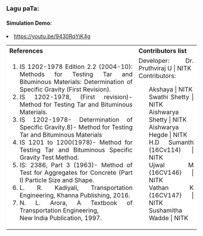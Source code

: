 ### Lagu paTa:

#### Simulation Demo:
<li><a href="https://youtu.be/9430RqYiK4g">https://youtu.be/9430RqYiK4g</a></li>

<table style="text-align:justify;margin-top: 15px;">
<tr style="background-color: white">
<th>References</th>
<th>Contributors list</th>
</tr>
<tr style="text-align:justify;background-color: white">
<td style="text-align:justify;">
<ol>
 <li> IS 1202-1978 Edition 2.2 (2004-10): Methods for Testing Tar and Bituminous Materials: Determination of Specific Gravity (First Revision).</li>
  <li>IS 1202-1978, (First revision)- Method for Testing Tar and Bituminous Materials.</li>
  <li>IS 1202-1978- Determination of Specific Gravity.8)- Method for Testing Tar and Bituminous Materials</li>
  <li>IS 1201 to 1200(1978)- Method for Testing Tar and Bituminous Specific Gravity Test Method.</li>
  <li>IS: 2386, Part 3 (1963)- Method of Test for Aggregates for Concrete (Part I) Particle Size and Shape.</li>
  <li>L. R. Kadiyali, Transportation Engineering, Khanna Publishing, 2016.</li>
  <li>N. L. Arora, A Textbook of Transportation Engineering,<br/> New India Publication, 1997.</li>
</ol>
</td>
<td style="text-align:justify;">Developer: Dr. Pruthviraj U | NITK</br>
Contributors:
<ul style="list-style-type: none;">
<li>Akshaya | NITK</li>
<li>Swathi Shetty | NITK</li>
<li>Aishwarya Shetty | NITK</li>
<li>Aishwarya Hegde | NITK</li>
<li>H.D Sumanth (16Cv114) | NITK</li>
<li>Ujwal M (16CV146) | NITK</li>
<li>Vathan K (16CV147) | NITK</li>
<li>Sushamitha Wadde | NITK</li>
</ul></td>
</tr>
</table>



